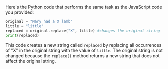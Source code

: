 Here's the Python code that performs the same task as the JavaScript code you provided:
```python
original = "Mary had a X lamb"
little = "little"
replaced = original.replace("X", little) #changes the original string
print(replaced)
```
This code creates a new string called `replaced` by replacing all occurrences of "X" in the original string with the value of `little`. The original string is not changed because the `replace()` method returns a new string that does not affect the original string.

